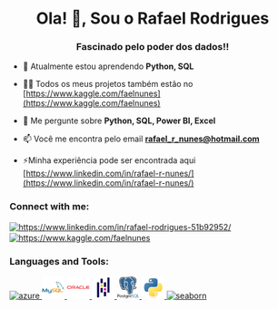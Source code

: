 <h1 align="center">Ola! 👋, Sou o Rafael Rodrigues</h1>
<h3 align="center">Fascinado pelo poder dos dados!!</h3>

- 🌱 Atualmente estou aprendendo **Python, SQL**

- 👨‍💻 Todos os meus projetos também estão no [https://www.kaggle.com/faelnunes](https://www.kaggle.com/faelnunes)

- 💬 Me pergunte sobre **Python, SQL, Power BI, Excel**

- 📫 Você me encontra pelo email **rafael_r_nunes@hotmail.com**

- ⚡Minha experiência pode ser encontrada aqui [https://www.linkedin.com/in/rafael-r-nunes/](https://www.linkedin.com/in/rafael-r-nunes/)
<h3 align="left">Connect with me:</h3>
<p align="left">
<a href="https://linkedin.com/in/https://www.linkedin.com/in/rafael-rodrigues-51b92952/" target="blank"><img align="center" src="https://raw.githubusercontent.com/rahuldkjain/github-profile-readme-generator/master/src/images/icons/Social/linked-in-alt.svg" alt="https://www.linkedin.com/in/rafael-rodrigues-51b92952/" height="30" width="40" /></a>
<a href="https://kaggle.com/https://www.kaggle.com/faelnunes" target="blank"><img align="center" src="https://raw.githubusercontent.com/rahuldkjain/github-profile-readme-generator/master/src/images/icons/Social/kaggle.svg" alt="https://www.kaggle.com/faelnunes" height="30" width="40" /></a>
</p>

<h3 align="left">Languages and Tools:</h3>
<p align="left"> <a href="https://azure.microsoft.com/en-in/" target="_blank" rel="noreferrer"> <img src="https://www.vectorlogo.zone/logos/microsoft_azure/microsoft_azure-icon.svg" alt="azure" width="40" height="40"/> </a> <a href="https://www.mysql.com/" target="_blank" rel="noreferrer"> <img src="https://raw.githubusercontent.com/devicons/devicon/master/icons/mysql/mysql-original-wordmark.svg" alt="mysql" width="40" height="40"/> </a> <a href="https://www.oracle.com/" target="_blank" rel="noreferrer"> <img src="https://raw.githubusercontent.com/devicons/devicon/master/icons/oracle/oracle-original.svg" alt="oracle" width="40" height="40"/> </a> <a href="https://pandas.pydata.org/" target="_blank" rel="noreferrer"> <img src="https://raw.githubusercontent.com/devicons/devicon/2ae2a900d2f041da66e950e4d48052658d850630/icons/pandas/pandas-original.svg" alt="pandas" width="40" height="40"/> </a> <a href="https://www.postgresql.org" target="_blank" rel="noreferrer"> <img src="https://raw.githubusercontent.com/devicons/devicon/master/icons/postgresql/postgresql-original-wordmark.svg" alt="postgresql" width="40" height="40"/> </a> <a href="https://www.python.org" target="_blank" rel="noreferrer"> <img src="https://raw.githubusercontent.com/devicons/devicon/master/icons/python/python-original.svg" alt="python" width="40" height="40"/> </a> <a href="https://seaborn.pydata.org/" target="_blank" rel="noreferrer"> <img src="https://seaborn.pydata.org/_images/logo-mark-lightbg.svg" alt="seaborn" width="40" height="40"/> </a> </p>


<!---

- 👋 Hi, I’m @Fael89
- 👀 I’m interested in ...
- 🌱 I’m currently learning ...
- 💞️ I’m looking to collaborate on ...
- 📫 How to reach me ...


Fael89/Fael89 is a ✨ special ✨ repository because its `README.md` (this file) appears on your GitHub profile.
You can click the Preview link to take a look at your changes.
--->
